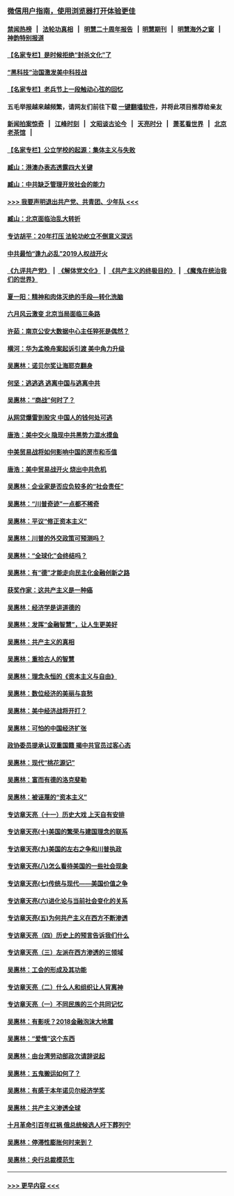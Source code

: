 ### [微信用户指南，使用浏览器打开体验更佳](https://github.com/gfw-breaker/banned-news1/blob/master/indexes/wechat-guide.md?t=0)
#### [禁闻热榜](热点新闻.md?t=0)  &nbsp;&nbsp;|&nbsp;&nbsp; [法轮功真相](https://github.com/gfw-breaker/truth/blob/master/README.md?t=0) &nbsp;&nbsp;|&nbsp;&nbsp; [明慧二十周年报告](https://github.com/gfw-breaker/mh-reports/blob/master/README.md?t=0) &nbsp;&nbsp;|&nbsp;&nbsp;[明慧期刊](https://github.com/gfw-breaker/mh-qikan) &nbsp;&nbsp;|&nbsp;&nbsp; [明慧海外之窗](https://github.com/gfw-breaker/mh-news/blob/master/README.md?t=0) &nbsp;&nbsp;|&nbsp;&nbsp; [神韵特别报道](https://github.com/gfw-breaker/mh-news/blob/master/shenyun.md?t=0)
#### [【名家专栏】是时候拒绝“封杀文化”了](../pages/nsc423/n11814093.md?t=02141433) 
#### [“黑科技”治国激发美中科技战](../pages/nsc423/n11638056.md?t=02141433) 
#### [【名家专栏】老兵节上一段触动心弦的回忆](../pages/nsc423/n11646016.md?t=02141433) 
#### 五毛举报越来越频繁，请网友们前往下载 [一键翻墙软件](https://github.com/gfw-breaker/ssr-accounts)，并将此项目推荐给亲友
#### [新闻拍案惊奇](https://github.com/gfw-breaker/banned-news1/blob/master/pages/link4.md) &nbsp;&nbsp;|&nbsp;&nbsp; [江峰时刻](https://github.com/gfw-breaker/banned-news1/blob/master/pages/link4.md) &nbsp;&nbsp;|&nbsp;&nbsp; [文昭谈古论今](https://github.com/gfw-breaker/banned-news1/blob/master/pages/link4.md) &nbsp;&nbsp;|&nbsp;&nbsp; [天亮时分](https://github.com/gfw-breaker/banned-news1/blob/master/pages/link4.md) &nbsp;&nbsp;|&nbsp;&nbsp; [萧茗看世界](https://github.com/gfw-breaker/banned-news1/blob/master/pages/link4.md) &nbsp;&nbsp;|&nbsp;&nbsp; [北京老茶馆](https://github.com/gfw-breaker/banned-news1/blob/master/pages/link4.md) &nbsp;&nbsp;|&nbsp;&nbsp; 
#### [【名家专栏】公立学校的起源：集体主义与失败](../pages/nsc423/n11601833.md?t=02141433) 
#### [臧山：港澳办表态透露四大关键](../pages/nsc423/n11421628.md?t=02141433) 
#### [臧山：中共缺乏管理开放社会的能力](../pages/nsc423/n11407457.md?t=02141433) 
#### [>>> 我要声明退出共产党、共青团、少年队 <<<](https://github.com/begood0513/goodnews/blob/master/quit/letter.md) 
#### [臧山：北京面临治乱大转折](../pages/nsc423/n11406895.md?t=02141433) 
#### [专访胡平：20年打压 法轮功屹立不倒意义深远](../pages/nsc423/n11398800.md?t=02141433) 
#### [中共最怕“逢九必乱”2019人权战开火](../pages/nsc423/n11385248.md?t=02141433) 
#### [《九评共产党》](https://github.com/begood0513/9ping.md/blob/master/README.md) &nbsp;|&nbsp; [《解体党文化》](../../../../jtdwh.md/blob/master/README.md)  &nbsp;|&nbsp; [《共产主义的终极目的》](../../../../gczydzjmd.md/blob/master/README.md) &nbsp;|&nbsp; [《魔鬼在统治我们的世界》](../../../../mgztzwmdsj.md/blob/master/README.md) 
#### [夏一阳：精神和肉体灭绝的手段—转化洗脑](../pages/nsc423/n11368250.md?t=02141433) 
#### [六月风云激变 北京当局面临三条路](../pages/nsc423/n11313668.md?t=02141433) 
#### [许茹：南京公安大数据中心主任猝死是偶然？](../pages/nsc423/n11064744.md?t=02141433) 
#### [横河：华为孟晚舟案起诉引渡 美中角力升级](../pages/nsc423/n11027230.md?t=02141433) 
#### [吴惠林：诺贝尔奖让海耶克翻身](../pages/nsc423/n10890049.md?t=02141433) 
#### [何坚：逃逃逃 逃离中国与逃离中共](../pages/nsc423/n10592891.md?t=02141433) 
#### [吴惠林：“商战”何时了？](../pages/nsc423/n10573558.md?t=02141433) 
#### [从网贷爆雷到股灾 中国人的钱何处可逃](../pages/nsc423/n10572800.md?t=02141433) 
#### [唐浩：美中交火 隐现中共黑势力混水摸鱼](../pages/nsc423/n10544040.md?t=02141433) 
#### [中美贸易战将如何影响中国的房市和币值](../pages/nsc423/n10543697.md?t=02141433) 
#### [唐浩：美中贸易战开火 烧出中共危机](../pages/nsc423/n10540126.md?t=02141433) 
#### [吴惠林：企业家是否应负较多的“社会责任”](../pages/nsc423/n10535022.md?t=02141433) 
#### [吴惠林：“川普奇迹”一点都不稀奇](../pages/nsc423/n10512808.md?t=02141433) 
#### [吴惠林：平议“修正资本主义”](../pages/nsc423/n10495724.md?t=02141433) 
#### [吴惠林：川普的外交政策可预测吗？](../pages/nsc423/n10462387.md?t=02141433) 
#### [吴惠林：“全球化”会终结吗？](../pages/nsc423/n10452838.md?t=02141433) 
#### [吴惠林：有“德”才能走向民主化金融创新之路](../pages/nsc423/n10432292.md?t=02141433) 
#### [获奖作家：这共产主义是一种癌](../pages/nsc423/n10431541.md?t=02141433) 
#### [吴惠林：经济学是讲道德的](../pages/nsc423/n10398014.md?t=02141433) 
#### [吴惠林：发挥“金融智慧”，让人生更美好](../pages/nsc423/n10375019.md?t=02141433) 
#### [吴惠林：共产主义的真相](../pages/nsc423/n10351394.md?t=02141433) 
#### [吴惠林：重拾古人的智慧](../pages/nsc423/n10337691.md?t=02141433) 
#### [吴惠林：理念永恒的《资本主义与自由》](../pages/nsc423/n10316274.md?t=02141433) 
#### [吴惠林：数位经济的美丽与哀愁](../pages/nsc423/n10292946.md?t=02141433) 
#### [吴惠林：美中经济战将开打？](../pages/nsc423/n10258825.md?t=02141433) 
#### [吴惠林：可怕的中国经济扩张](../pages/nsc423/n10219147.md?t=02141433) 
#### [政协委员提承认双重国籍 揭中共官员过客心态](../pages/nsc423/n10208809.md?t=02141433) 
#### [吴惠林：现代“桃花源记”](../pages/nsc423/n10185234.md?t=02141433) 
#### [吴惠林：富而有德的洛克斐勒](../pages/nsc423/n10142264.md?t=02141433) 
#### [吴惠林：被诬蔑的“资本主义”](../pages/nsc423/n10124816.md?t=02141433) 
#### [专访章天亮（十一）历史大戏 上天自有安排](../pages/nsc423/n10094905.md?t=02141433) 
#### [专访章天亮(十)美国的繁荣与建国理念的联系](../pages/nsc423/n10094899.md?t=02141433) 
#### [专访章天亮(九)美国的左右之争和川普执政](../pages/nsc423/n10094889.md?t=02141433) 
#### [专访章天亮(八)怎么看待美国的一些社会现象](../pages/nsc423/n10094857.md?t=02141433) 
#### [专访章天亮(七)传统与现代——美国价值之争](../pages/nsc423/n10093140.md?t=02141433) 
#### [专访章天亮(六)进化论与当前社会变化的关系](../pages/nsc423/n10092036.md?t=02141433) 
#### [专访章天亮(五)为何共产主义在西方不断渗透](../pages/nsc423/n10083620.md?t=02141433) 
#### [专访章天亮（四）历史上的预言告诉我们什么](../pages/nsc423/n10083606.md?t=02141433) 
#### [专访章天亮（三）左派在西方渗透的三领域](../pages/nsc423/n10081115.md?t=02141433) 
#### [吴惠林：工会的形成及其功能](../pages/nsc423/n10080633.md?t=02141433) 
#### [专访章天亮（二）什么人和组织让人背离神](../pages/nsc423/n10076637.md?t=02141433) 
#### [专访章天亮（一）不同民族的三个共同记忆](../pages/nsc423/n10074188.md?t=02141433) 
#### [吴惠林：有影呒？2018金融泡沫大地震](../pages/nsc423/n10040534.md?t=02141433) 
#### [吴惠林：“爱情”这个东西](../pages/nsc423/n10019423.md?t=02141433) 
#### [吴惠林：由台湾劳动部政次请辞说起](../pages/nsc423/n9979679.md?t=02141433) 
#### [吴惠林：五鬼搬运如何了？](../pages/nsc423/n9925338.md?t=02141433) 
#### [吴惠林：有感于本年诺贝尔经济学奖](../pages/nsc423/n9871883.md?t=02141433) 
#### [吴惠林：共产主义渗透全球](../pages/nsc423/n9812748.md?t=02141433) 
#### [十月革命引百年红祸 俄总统候选人吁下葬列宁](../pages/nsc423/n9810182.md?t=02141433) 
#### [吴惠林：停滞性膨胀何时来到？](../pages/nsc423/n9764136.md?t=02141433) 
#### [吴惠林：央行总裁模范生](../pages/nsc423/n9728134.md?t=02141433) 

----
#### [ >>> 更早内容 <<< ](../indexes/nsc423-earlier.md)
